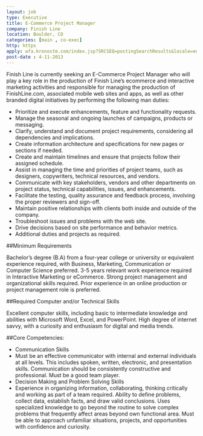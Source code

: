 ```yaml
---
layout: job
type: Executive
title: E-Commerce Project Manager
company: Finish Line
location: Boulder, CO
categories: [main , co-exec]
http: https
apply: wfa.kronostm.com/index.jsp?SRCSEQ=postingSearchResults&locale=en_US&applicationName=FinishLineKTMDReqExt&SEQ=jobDetails&POSTING_ID=42542981908
post-date : 4-11-2013
---
```


Finish Line is currently seeking an E-Commerce Project Manager who will play a key role in the production of Finish Line’s ecommerce and interactive marketing activities and responsible for managing the production of FinishLine.com, associated mobile web sites and apps, as well as other branded digital initiatives by performing the following man duties:

* Prioritize and execute enhancements, feature and functionality requests.
* Manage the seasonal and ongoing launches of campaigns, products or messaging.
* Clarify, understand and document project requirements, considering all dependencies and implications.
* Create information architecture and specifications for new pages or sections if needed.
* Create and maintain timelines and ensure that projects follow their assigned schedule.
* Assist in managing the time and priorities of project teams, such as designers, copywriters, technical resources, and vendors.
* Communicate with key stakeholders, vendors and other departments on project status, technical capabilities, issues, and enhancements.
* Facilitate the testing, quality assurance and feedback process, involving the proper reviewers and sign-off.
* Maintain positive relationships with clients both inside and outside of the company.
* Troubleshoot issues and problems with the web site.
* Drive decisions based on site performance and behavior metrics.
* Additional duties and projects as required.

##Minimum Requirements

Bachelor’s degree (B.A) from a four-year college or university or equivalent experience required, with Business, Marketing, Communication or Computer Science preferred.  3-5 years relevant work experience required in Interactive Marketing or eCommerce.  Strong project management and organizational skills required. Prior experience in an online production or project management role is preferred.

##Required Computer and/or Technical Skills

Excellent computer skills, including basic to intermediate knowledge and abilities with Microsoft Word, Excel, and PowerPoint. High degree of internet savvy, with a curiosity and enthusiasm for digital and media trends. 

##Core Competencies:

* Communication Skills
* Must be an effective communicator with internal and external individuals at all levels.  This includes spoken, written, electronic, and presentation skills.  Communication should be consistently constructive and professional.  Must be a good team player.
* Decision Making and Problem Solving Skills
* Experience in organizing information, collaborating, thinking critically and working as part of a team required. Ability to define problems, collect data, establish facts, and draw valid conclusions. Uses specialized knowledge to go beyond the routine to solve complex problems that frequently affect areas beyond own functional area. Must be able to approach unfamiliar situations, projects, and opportunities with confidence and curiosity. 